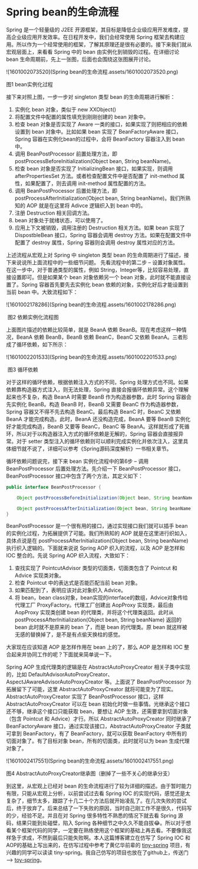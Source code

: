 # Spring bean的生命流程

 Spring 是一个轻量级的 J2EE 开源框架，其目标是降低企业级应用开发难度，提高企业级应用开发效率。在日程开发中，我们会经常使用 Spring 框架去构建应用。所以作为一个经常使用的框架，了解其原理还是很有必要的。接下来我们就从宏观层面上，来看看 Spring 中的 bean 由实例化到销毁的过程。在详细讨论 bean 生命周期前，先上一张图，后面也会围绕这张图展开讨论。 

![1601002073520](Spring bean的生命流程.assets/1601002073520.png)

图1 bean实例化过程

接下来对照上图，一步一步对 singleton 类型 bean 的生命周期进行解析：

1. 实例化 bean 对象，类似于 new XXObject()
2. 将配置文件中配置的属性填充到刚刚创建的 bean 对象中。
3. 检查 bean 对象是否实现了 Aware 一类的接口，如果实现了则把相应的依赖设置到 bean 对象中。比如如果 bean 实现了 BeanFactoryAware 接口，Spring 容器在实例化bean的过程中，会将 BeanFactory 容器注入到 bean 中。
4. 调用 BeanPostProcessor 前置处理方法，即 postProcessBeforeInitialization(Object bean, String beanName)。
5. 检查 bean 对象是否实现了 InitializingBean 接口，如果实现，则调用 afterPropertiesSet 方法。或者检查配置文件中是否配置了 init-method 属性，如果配置了，则去调用 init-method 属性配置的方法。
6. 调用 BeanPostProcessor 后置处理方法，即 postProcessAfterInitialization(Object bean, String beanName)。我们所熟知的 AOP 就是在这里将 Adivce 逻辑织入到 bean 中的。
7. 注册 Destruction 相关回调方法。
8. bean 对象处于就绪状态，可以使用了。
9. 应用上下文被销毁，调用注册的 Destruction 相关方法。如果 bean 实现了 DispostbleBean 接口，Spring 容器会调用 destroy 方法。如果在配置文件中配置了 destroy 属性，Spring 容器则会调用 destroy 属性对应的方法。

上述流程从宏观上对 Spring 中 singleton 类型 bean 的生命周期进行了描述，接下来说说所上面流程中的一些细节问题。
先看流程中的第二步 – 设置对象属性。在这一步中，对于普通类型的属性，例如 String，Integer等，比较容易处理，直接设置即可。但是如果某个 bean 对象依赖另一个 bean 对象，此时就不能直接设置了。Spring 容器首先要先去实例化 bean 依赖的对象，实例化好后才能设置到当前 bean 中。大致流程如下：

![1601002178286](Spring bean的生命流程.assets/1601002178286.png)

​													图2 依赖实例化流程图

上面图片描述的依赖比较简单，就是 BeanA 依赖 BeanB。现在考虑这样一种情况，BeanA 依赖 BeanB，BeanB 依赖 BeanC，BeanC 又依赖 BeanA。三者形成了循环依赖，如下所示：

![1601002201533](Spring bean的生命流程.assets/1601002201533.png)

​																				图3 循环依赖

对于这样的循环依赖，根据依赖注入方式的不同，Spring 处理方式也不同。如果依赖靠构造器方式注入，则无法处理，Spring 直接会报循环依赖异常。这个理解起来也不复杂，构造 BeanA 时需要 BeanB 作为构造器参数，此时 Spring 容器会先实例化 BeanB。构造 BeanB 时，BeanB 又需要 BeanC 作为构造器参数，Spring 容器又不得不先去构造 BeanC。最后构造 BeanC 时，BeanC 又依赖 BeanA 才能完成构造。此时，BeanA 还没构造完成，BeanA 要等 BeanB 实例化好才能完成构造，BeanB 又要等 BeanC，BeanC 等 BeanA。这样就形成了死循环，所以对于以构造器注入方式的循环依赖是无解的，Spring 容器会直接报异常。对于 setter 类型注入的循环依赖则可以顺利完成实例化并依次注入，这里具体细节就不说了，详细可以参考《Spring源码深度解析》一书相关章节。

循环依赖问题说完，接下来 bean 实例化流程中的第6步 – 调用 BeanPostProcessor 后置处理方法。先介绍一下 BeanPostProcessor 接口，BeanPostProcessor 接口中包含了两个方法，其定义如下：

```java
public interface BeanPostProcessor {

    Object postProcessBeforeInitialization(Object bean, String beanName) throws Exception;

    Object postProcessAfterInitialization(Object bean, String beanName) throws Exception;
}
```

BeanPostProcessor 是一个很有用的接口，通过实现接口我们就可以插手 bean 的实例化过程，为拓展提供了可能。我们所熟知的 AOP 就是在这里进行织如入，具体点说是在 postProcessAfterInitialization(Object bean, String beanName) 执行织入逻辑的。下面就来说说 Spring AOP 织入的流程，以及 AOP 是怎样和 IOC 整合的。先说 Spring AOP 织入流程，大致如下：

1. 查找实现了 PointcutAdvisor 类型的切面类，切面类包含了 Pointcut 和 Advice 实现类对象。
2. 检查 Pointcut 中的表达式是否能匹配当前 bean 对象。
3. 如果匹配到了，表明应该对此对象织入 Advice。
4. 将 bean，bean class对象，bean实现的interface的数组，Advice对象传给代理工厂 ProxyFactory。代理工厂创建出 AopProxy 实现类，最后由 AopProxy 实现类创建 bean 的代理类，并将这个代理类返回。此时从 postProcessAfterInitialization(Object bean, String beanName) 返回的 bean 此时就不是原来的 bean 了，而是 bean 的代理类。原 bean 就这样被无感的替换掉了，是不是有点偷天换柱的感觉。

大家现在应该知道 AOP 是怎样作用在 bean 上的了，那么 AOP 是怎样和 IOC 整合起来并协同工作的呢？下面就来简单说一下。

Spring AOP 生成代理类的逻辑是在 AbstractAutoProxyCreator 相关子类中实现的，比如 DefaultAdvisorAutoProxyCreator、AspectJAwareAdvisorAutoProxyCreator 等。上面说了 BeanPostProcessor 为拓展留下了可能，这里 AbstractAutoProxyCreator 就将可能变为了现实。AbstractAutoProxyCreator 实现了 BeanPostProcessor 接口，这样 AbstractAutoProxyCreator 可以在 bean 初始化时做一些事情。光继承这个接口还不够，继承这个接口只能获取 bean，要想让 AOP 生效，还需要拿到切面对象（包含 Pointcut 和 Advice）才行。所以 AbstractAutoProxyCreator 同时继承了 BeanFactoryAware 接口，通过实现该接口，AbstractAutoProxyCreator 子类就可拿到 BeanFactory，有了 BeanFactory，就可以获取 BeanFactory 中所有的切面对象了。有了目标对象 bean，所有的切面类，此时就可以为 bean 生成代理对象了。

![1601002417551](Spring bean的生命流程.assets/1601002417551.png)

图4 AbstractAutoProxyCreator继承图（删掉了一些不关心的继承分支）

到这里，从宏观上已经对 bean 的生命流程进行了较为详细的描述。由于暂时能力有限，只能从宏观上分析，以前尝试过去看 Spring IOC 的实现代码，感觉还是太复杂了，细节太多，跟踪了十几二十个方法后就开始凌乱了。在几次失败的尝试后，终于放弃了。后来总结了一下失败的原因，当时自己刚工作不是很久，代码写的少，经验不足。并且在对 Spring 很多特性不熟悉的情况下就去看 Spring 源码，结果只能到处碰壁，陷入 Spring 各种细节之中久久不能自拔😂。所以对于想看某个框架代码的同学，一定要在熟练使用这个框架的基础上再去看。不要像我这样急于求成，不然到最后只能失败啊。本人这篇博客建立在仿写了 Spring IOC 和 AOP的基础上写出来的，在仿写过程中参考了黄亿华前辈的 [tiny-spring](https://github.com/code4craft/tiny-spring) 项目，有兴趣的同学可以读读 tiny-spring。我自己仿写的项目也放在了github上，传送门 --> [toy-spring](https://github.com/code4wt/toy-spring)。